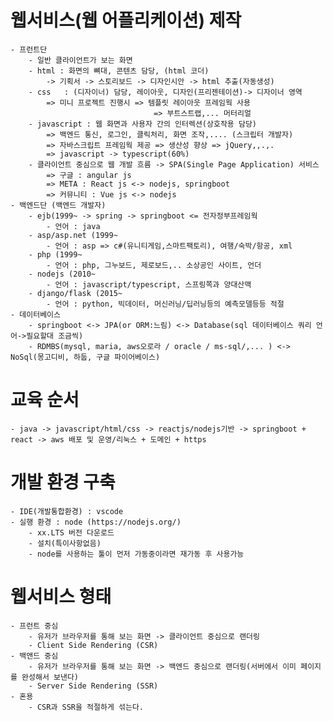 # 웹서비스(웹 어플리케이션) 제작

    - 프런트단
        - 일반 클라이언트가 보는 화면
        - html : 화면의 뼈대, 콘텐츠 담당, (html 코더)
            -> 기획서 -> 스토리보드 -> 디자인시안 -> html 추출(자동생성)
        - css   : (디자이너) 담당, 레이아웃, 디자인(프리젠테이션)-> 디자이너 영역
            => 미니 프로젝트 진행시 => 템플릿 레이아웃 프레임웍 사용
                                    => 부트스트랩,... 머터리얼
        - javascript : 웹 화면과 사용자 간의 인터렉션(상호작용 담당)
            => 백엔드 통신, 로그인, 클릭처리, 화면 조작,.... (스크립터 개발자)
            => 자바스크립트 프레임웍 제공 => 생산성 향상 => jQuery,,.,.
            => javascript -> typescript(60%)
        - 클라이언트 중심으로 웹 개발 흐름 -> SPA(Single Page Application) 서비스
            => 구글 : angular js
            => META : React js <-> nodejs, springboot
            => 커뮤니티 : Vue js <-> nodejs
    - 백엔드단 (백엔드 개발자)
        - ejb(1999~ -> spring -> springboot <= 전자정부프레임웍
            - 언어 : java
        - asp/asp.net (1999~
            - 언어 : asp => c#(유니티게임,스마트팩토리), 여행/숙박/항공, xml
        - php (1999~
            - 언어 : php, 그누보드, 제로보드,.. 소상공인 사이트, 언더
        - nodejs (2010~
            - 언어 : javascript/typescript, 스프링쪽과 양대산맥
        - django/flask (2015~
            - 언어 : python, 빅데이터, 머신러닝/딥러닝등의 예측모델등등 적절
    - 데이터베이스
        - springboot <-> JPA(or ORM:느림) <-> Database(sql 데이터베이스 쿼리 언어->필요할대 조금씩)
        - RDMBS(mysql, maria, aws오로라 / oracle / ms-sql/,... ) <-> NoSql(몽고디비, 하둡, 구글 파이어베이스)

# 교육 순서

    - java -> javascript/html/css -> reactjs/nodejs기반 -> springboot + react -> aws 배포 및 운영/리눅스 + 도메인 + https

# 개발 환경 구축

    - IDE(개발통합환경) : vscode
    - 실행 환경 : node (https://nodejs.org/)
        - xx.LTS 버전 다운로드
        - 설치(특이사항없음)
        - node를 사용하는 툴이 먼저 가동중이라면 재가동 후 사용가능

# 웹서비스 형태

    - 프런트 중심
        - 유저가 브라우저를 통해 보는 화면 -> 클라이언트 중심으로 랜더링
        - Client Side Rendering (CSR)
    - 백앤드 중심
        - 유저가 브라우저를 통해 보는 화면 -> 백엔드 중심으로 랜더링(서버에서 이미 페이지를 완성해서 보낸다)
        - Server Side Rendering (SSR)
    - 혼용
        - CSR과 SSR을 적절하게 섞는다.
